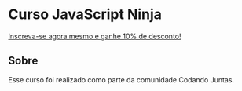 
# Curso JavaScript Ninja

[Inscreva-se agora mesmo e ganhe 10% de desconto!](https://www.udemy.com/curso-javascript-ninja/?couponCode=JSNINJA)

## Sobre
Esse curso foi realizado como parte da comunidade Codando Juntas. 



